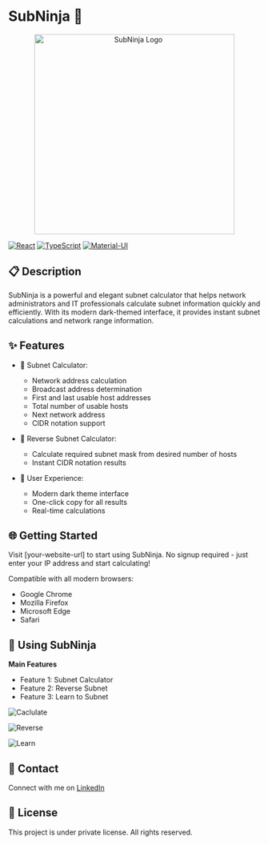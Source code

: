 # SubNinja 🥷

<div align="center">
  <img src="https://github.com/user-attachments/assets/128bcd89-d004-442c-a3ed-4b0ce88105f2" alt="SubNinja Logo" width="400">
</div>



[![React](https://img.shields.io/badge/React-19.1.0-blue.svg)](https://reactjs.org/)
[![TypeScript](https://img.shields.io/badge/TypeScript-4.9.5-blue.svg)](https://www.typescriptlang.org/)
[![Material-UI](https://img.shields.io/badge/Material--UI-7.0.2-blue.svg)](https://mui.com/)

## 📋 Description

SubNinja is a powerful and elegant subnet calculator that helps network administrators and IT professionals calculate subnet information quickly and efficiently. With its modern dark-themed interface, it provides instant subnet calculations and network range information.

## ✨ Features

- 🧮 Subnet Calculator:
  - Network address calculation
  - Broadcast address determination
  - First and last usable host addresses
  - Total number of usable hosts
  - Next network address
  - CIDR notation support

- 🔄 Reverse Subnet Calculator:
  - Calculate required subnet mask from desired number of hosts
  - Instant CIDR notation results

- 🎨 User Experience:
  - Modern dark theme interface
  - One-click copy for all results
  - Real-time calculations 

## 🌐 Getting Started

Visit [your-website-url] to start using SubNinja. No signup required - just enter your IP address and start calculating!

Compatible with all modern browsers:
- Google Chrome
- Mozilla Firefox
- Microsoft Edge
- Safari

## 📱 Using SubNinja


   **Main Features**
   - Feature 1: Subnet Calculator
   - Feature 2: Reverse Subnet
   - Feature 3: Learn to Subnet

![Caclulate](https://github.com/user-attachments/assets/07ddf998-14ba-44a4-bd63-75b7fa0114ad)

![Reverse](https://github.com/user-attachments/assets/fd84eb2d-700b-4e0a-85f0-68fe219e1874)

![Learn](https://github.com/user-attachments/assets/6059354a-17c0-463f-b776-34db3a769435)



## 👤 Contact

Connect with me on [LinkedIn](www.linkedin.com/in/amine-el-baraka-0b8973290)

## 📝 License

This project is under private license. All rights reserved.



